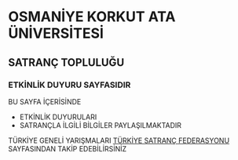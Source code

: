 # OSMANİYE KORKUT ATA ÜNİVERSİTESİ
## SATRANÇ TOPLULUĞU
### ETKİNLİK DUYURU SAYFASIDIR


BU SAYFA İÇERİSİNDE
* ETKİNLİK DUYURULARI
* SATRANÇLA İLGİLİ BİLGİLER PAYLAŞILMAKTADIR

TÜRKİYE GENELİ YARIŞMALARI [TÜRKİYE SATRANÇ FEDERASYONU](https://www.tsf.org.tr.!) SAYFASINDAN TAKİP EDEBİLİRSİNİZ


